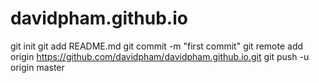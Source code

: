 davidpham.github.io
===================
git init
git add README.md
git commit -m "first commit"
git remote add origin https://github.com/davidpham/davidpham.github.io.git
git push -u origin master
